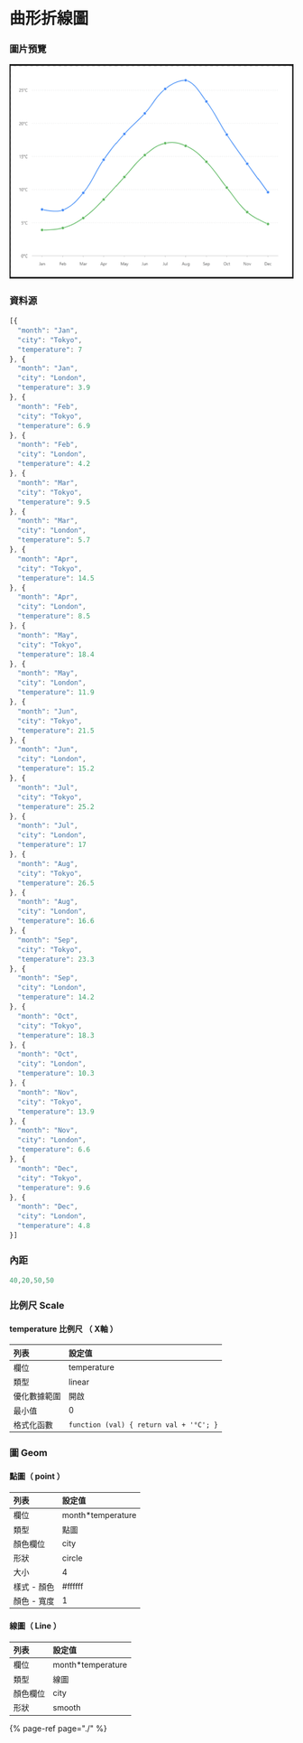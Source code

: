 # 曲形折線圖

### 圖片預覽

![&#x25B2;  &#x66F2;&#x5F62;&#x6298;&#x7DDA;&#x5716;](../../.gitbook/assets/qu-xing-zhe-xian-tu.png)



### 資料源

```javascript
[{
  "month": "Jan",
  "city": "Tokyo",
  "temperature": 7
}, {
  "month": "Jan",
  "city": "London",
  "temperature": 3.9
}, {
  "month": "Feb",
  "city": "Tokyo",
  "temperature": 6.9
}, {
  "month": "Feb",
  "city": "London",
  "temperature": 4.2
}, {
  "month": "Mar",
  "city": "Tokyo",
  "temperature": 9.5
}, {
  "month": "Mar",
  "city": "London",
  "temperature": 5.7
}, {
  "month": "Apr",
  "city": "Tokyo",
  "temperature": 14.5
}, {
  "month": "Apr",
  "city": "London",
  "temperature": 8.5
}, {
  "month": "May",
  "city": "Tokyo",
  "temperature": 18.4
}, {
  "month": "May",
  "city": "London",
  "temperature": 11.9
}, {
  "month": "Jun",
  "city": "Tokyo",
  "temperature": 21.5
}, {
  "month": "Jun",
  "city": "London",
  "temperature": 15.2
}, {
  "month": "Jul",
  "city": "Tokyo",
  "temperature": 25.2
}, {
  "month": "Jul",
  "city": "London",
  "temperature": 17
}, {
  "month": "Aug",
  "city": "Tokyo",
  "temperature": 26.5
}, {
  "month": "Aug",
  "city": "London",
  "temperature": 16.6
}, {
  "month": "Sep",
  "city": "Tokyo",
  "temperature": 23.3
}, {
  "month": "Sep",
  "city": "London",
  "temperature": 14.2
}, {
  "month": "Oct",
  "city": "Tokyo",
  "temperature": 18.3
}, {
  "month": "Oct",
  "city": "London",
  "temperature": 10.3
}, {
  "month": "Nov",
  "city": "Tokyo",
  "temperature": 13.9
}, {
  "month": "Nov",
  "city": "London",
  "temperature": 6.6
}, {
  "month": "Dec",
  "city": "Tokyo",
  "temperature": 9.6
}, {
  "month": "Dec",
  "city": "London",
  "temperature": 4.8
}]
```



### 內距

```javascript
40,20,50,50
```



### 比例尺 Scale

#### temperature 比例尺 （ X軸 ）

| 列表 | 設定值 |
| :--- | :--- |
| 欄位 | temperature |
| 類型 | linear |
| 優化數據範圍 | 開啟 |
| 最小值 | 0 |
| 格式化函數 | `function (val) { return val + '°C'; }` |



### 圖 Geom

#### 點圖（ point ）

| 列表 | 設定值 |
| :--- | :--- |
| 欄位 | month\*temperature |
| 類型 | 點圖 |
| 顏色欄位 | city |
| 形狀 | circle |
| 大小 | 4 |
| 樣式 - 顏色 | \#ffffff |
| 顏色 - 寬度 | 1 |

#### 線圖（ Line ）

| 列表 | 設定值 |
| :--- | :--- |
| 欄位 | month\*temperature |
| 類型 | 線圖 |
| 顏色欄位 | city |
| 形狀 | smooth |



{% page-ref page="./" %}



